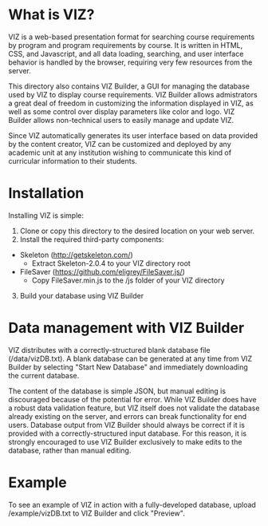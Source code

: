 # What is VIZ?

VIZ is a web-based presentation format for searching course requirements by program and program requirements by course. It is written in HTML, CSS, and Javascript, and all data loading, searching, and user interface behavior is handled by the browser, requiring very few resources from the server.

This directory also contains VIZ Builder, a GUI for managing the database used by VIZ to display course requirements. VIZ Builder allows admistrators a great deal of freedom in customizing the information displayed in VIZ, as well as some control over display parameters like color and logo. VIZ Builder allows non-technical users to easily manage and update VIZ.

Since VIZ automatically generates its user interface based on data provided by the content creator, VIZ can be customized and deployed by any academic unit at any institution wishing to communicate this kind of curricular information to their students.

# Installation

Installing VIZ is simple:

1. Clone or copy this directory to the desired location on your web server.
2. Install the required third-party components:
  * Skeleton (http://getskeleton.com/)
    - Extract Skeleton-2.0.4 to your VIZ directory root
  * FileSaver (https://github.com/eligrey/FileSaver.js/)
    - Copy FileSaver.min.js to the /js folder of your VIZ directory
3. Build your database using VIZ Builder

# Data management with VIZ Builder

VIZ distributes with a correctly-structured blank database file (/data/vizDB.txt). A blank database can be generated at any time from VIZ Builder by selecting "Start New Database" and immediately downloading the current database.

The content of the database is simple JSON, but manual editing is discouraged because of the potential for error. While VIZ Builder does have a robust data validation feature, but VIZ itself does not validate the database already existing on the server, and errors can break functionality for end users. Database output from VIZ Builder should always be correct if it is provided with a correctly-structured input database. For this reason, it is strongly encouraged to use VIZ Builder exclusively to make edits to the database, rather than manual editing.

# Example

To see an example of VIZ in action with a fully-developed database, upload /example/vizDB.txt to VIZ Builder and click "Preview".
